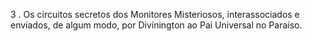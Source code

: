 ﻿3 . Os circuitos secretos dos Monitores Misteriosos, interassociados e enviados, de algum modo, por Divínington ao Pai Universal no Paraíso.